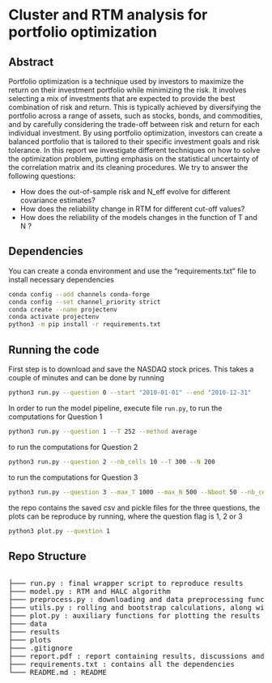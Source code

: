 # Cluster and RTM analysis for portfolio optimization

## Abstract

Portfolio optimization is a technique used by investors to maximize the return on their investment portfolio while
minimizing the risk. It involves selecting a mix of investments that are expected to provide the best combination of
risk and return. This is typically achieved by diversifying the portfolio across a range of assets, such as stocks, bonds,
and commodities, and by carefully considering the trade-off between risk and return for each individual investment.
By using portfolio optimization, investors can create a balanced portfolio that is tailored to their specific investment
goals and risk tolerance. In this report we investigate different techniques on how to solve the optimization problem,
putting emphasis on the statistical uncertainty of the correlation matrix and its cleaning procedures. We try to answer the following questions:

- How does the out-of-sample risk and N_eff evolve for different covariance estimates?
- How does the reliability change in RTM for different cut-off values?
- How does the reliability of the models changes in the function of T and N ?

## Dependencies
You can create a conda environment and use the “requirements.txt” file to install necessary dependencies

```bash
conda config --add channels conda-forge
conda config --set channel_priority strict
conda create --name projectenv
conda activate projectenv
python3 -m pip install -r requirements.txt
```


## Running the code

First step is to download and save the NASDAQ stock prices. This takes a couple of minutes and can be done by running

```bash
python3 run.py --question 0 --start "2010-01-01" --end "2010-12-31"
```

In order to run the model pipeline, execute file `run.py`, to run the computations for Question 1

```bash
python3 run.py --question 1 --T 252 --method average
```

to run the computations for Question 2

```bash
python3 run.py --question 2 --nb_cells 10 --T 300 --N 200
```

to run the computations for Question 3

```bash
python3 run.py --question 3 --max_T 1000 --max_N 500 --Nboot 50 --nb_cells 11
```

the repo contains the saved csv and pickle files for the three questions, the plots can be reproduce by running, where the question flag is 1, 2 or 3

```bash
python3 plot.py --question 1
```

## Repo Structure

<pre>  
├─── run.py : final wrapper script to reproduce results
├─── model.py : RTM and HALC algorithm
├─── preprocess.py : downloading and data preprocessing functions
├─── utils.py : rolling and bootstrap calculations, along with summary statistic calculations
├─── plot.py : auxiliary functions for plotting the results
├─── data
├─── results 
├─── plots 
├─── .gitignore
├─── report.pdf : report containing results, discussions and methodologies
├─── requirements.txt : contains all the dependencies
└─── README.md : README
</pre>
